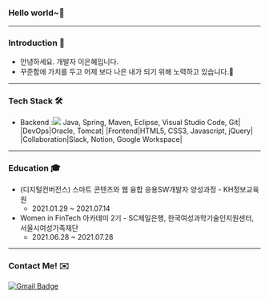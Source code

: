 ### Hello world~👋
___
### Introduction :raised_hands:
* 안녕하세요. 개발자 이은혜입니다.
* 꾸준함에 가치를 두고 어제 보다 나은 내가 되기 위해 노력하고 있습니다.:seedling:
___
### Tech Stack 🛠
* Backend :<img src="https://img.shields.io/badge/#007396?style=flat-square&logo=Java&logoColor=white"/>
Java, Spring, Maven, Eclipse, Visual Studio Code, Git|
|DevOps|Oracle, Tomcat|
|Frontend|HTML5, CSS3, Javascript, jQuery|
|Collaboration|Slack, Notion, Google Workspace|
___
### Education :mortar_board:
* (디지털컨버전스) 스마트 콘텐츠와 웹 융합 응용SW개발자 양성과정 - KH정보교육원
  - 2021.01.29 ~ 2021.07.14
* Women in FinTech 아카데미 2기 - SC제일은행, 한국여성과학기술인지원센터, 서울시여성가족재단
  - 2021.06.28 ~ 2021.07.28
___
### Contact Me! :envelope:
[![Gmail Badge](https://img.shields.io/badge/Gmail-d14836?style=flat-square&logo=Gmail&logoColor=white&link=mailto:ellylee617@gmail.com)](mailto:ellylee617@gmail.com)


